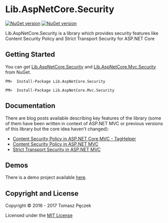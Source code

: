 ﻿# Lib.AspNetCore.Security
[![NuGet version](https://badge.fury.io/nu/Lib.AspNetCore.Security.svg)](http://badge.fury.io/nu/Lib.AspNetCore.Security) [![NuGet version](https://badge.fury.io/nu/Lib.AspNetCore.Mvc.Security.svg)](http://badge.fury.io/nu/Lib.AspNetCore.Mvc.Security)

Lib.AspNetCore.Security is a library which provides security features like Content Security Policy and Strict Transport Security for ASP.NET Core

## Getting Started

You can get [Lib.AspNetCore.Security](https://www.nuget.org/packages/Lib.AspNetCore.Security) and [Lib.AspNetCore.Mvc.Security](https://www.nuget.org/packages/Lib.AspNetCore.Mvc.Security/) from NuGet.

```
PM>  Install-Package Lib.AspNetCore.Security
```

```
PM>  Install-Package Lib.AspNetCore.Mvc.Security
```

## Documentation

There are blog posts available describing key features of the library (some of them have been written in context of ASP.NET MVC or previous versions of this library but the core idea haven't changed):

- [Content Security Policy in ASP.NET Core MVC - TagHelper](https://tpeczek.com/2016/12/content-security-policy-in-aspnet-core.html)
- [Content Security Policy in ASP.NET MVC](https://tpeczek.com/2015/06/content-security-policy-in-aspnet-mvc.html)
- [Strict Transport Security in ASP.NET MVC](https://tpeczek.com/2015/07/strict-transport-security-in-aspnet-mvc.html)

## Demos

There is a demo project available [here](https://github.com/tpeczek/Demo.AspNetCore.Security).

## Copyright and License
Copyright © 2016 - 2017 Tomasz Pęczek

Licensed under the [MIT License](https://github.com/tpeczek/Lib.AspNetCore.Security/blob/master/LICENSE.md)
